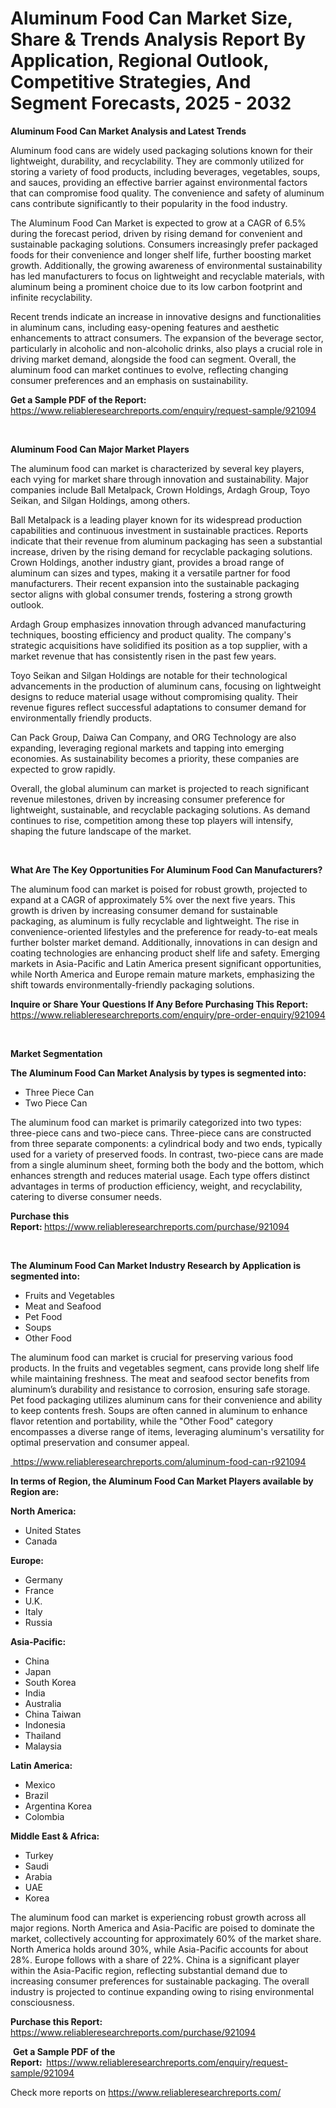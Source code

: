 <p><h1>Aluminum Food Can Market Size, Share & Trends Analysis Report By Application, Regional Outlook, Competitive Strategies, And Segment Forecasts, 2025 - 2032</h1></p><p><strong>Aluminum Food Can Market Analysis and Latest Trends</strong></p>
<p><p>Aluminum food cans are widely used packaging solutions known for their lightweight, durability, and recyclability. They are commonly utilized for storing a variety of food products, including beverages, vegetables, soups, and sauces, providing an effective barrier against environmental factors that can compromise food quality. The convenience and safety of aluminum cans contribute significantly to their popularity in the food industry.</p><p>The Aluminum Food Can Market is expected to grow at a CAGR of 6.5% during the forecast period, driven by rising demand for convenient and sustainable packaging solutions. Consumers increasingly prefer packaged foods for their convenience and longer shelf life, further boosting market growth. Additionally, the growing awareness of environmental sustainability has led manufacturers to focus on lightweight and recyclable materials, with aluminum being a prominent choice due to its low carbon footprint and infinite recyclability.</p><p>Recent trends indicate an increase in innovative designs and functionalities in aluminum cans, including easy-opening features and aesthetic enhancements to attract consumers. The expansion of the beverage sector, particularly in alcoholic and non-alcoholic drinks, also plays a crucial role in driving market demand, alongside the food can segment. Overall, the aluminum food can market continues to evolve, reflecting changing consumer preferences and an emphasis on sustainability.</p></p>
<p><strong>Get a Sample PDF of the Report:&nbsp;</strong> <a href="https://www.reliableresearchreports.com/enquiry/request-sample/921094?utm_campaign=3090&utm_medium=2&utm_source=Github&utm_content=ia&utm_term=08032025&utm_id=aluminum-food-can">https://www.reliableresearchreports.com/enquiry/request-sample/921094</a></p>
<p>&nbsp;</p>
<p><strong>Aluminum Food Can Major Market Players</strong></p>
<p><p>The aluminum food can market is characterized by several key players, each vying for market share through innovation and sustainability. Major companies include Ball Metalpack, Crown Holdings, Ardagh Group, Toyo Seikan, and Silgan Holdings, among others.</p><p>Ball Metalpack is a leading player known for its widespread production capabilities and continuous investment in sustainable practices. Reports indicate that their revenue from aluminum packaging has seen a substantial increase, driven by the rising demand for recyclable packaging solutions. Crown Holdings, another industry giant, provides a broad range of aluminum can sizes and types, making it a versatile partner for food manufacturers. Their recent expansion into the sustainable packaging sector aligns with global consumer trends, fostering a strong growth outlook.</p><p>Ardagh Group emphasizes innovation through advanced manufacturing techniques, boosting efficiency and product quality. The company's strategic acquisitions have solidified its position as a top supplier, with a market revenue that has consistently risen in the past few years.</p><p>Toyo Seikan and Silgan Holdings are notable for their technological advancements in the production of aluminum cans, focusing on lightweight designs to reduce material usage without compromising quality. Their revenue figures reflect successful adaptations to consumer demand for environmentally friendly products.</p><p>Can Pack Group, Daiwa Can Company, and ORG Technology are also expanding, leveraging regional markets and tapping into emerging economies. As sustainability becomes a priority, these companies are expected to grow rapidly.</p><p>Overall, the global aluminum can market is projected to reach significant revenue milestones, driven by increasing consumer preference for lightweight, sustainable, and recyclable packaging solutions. As demand continues to rise, competition among these top players will intensify, shaping the future landscape of the market.</p></p>
<p>&nbsp;</p>
<p><strong>What Are The Key Opportunities For Aluminum Food Can Manufacturers?</strong></p>
<p><p>The aluminum food can market is poised for robust growth, projected to expand at a CAGR of approximately 5% over the next five years. This growth is driven by increasing consumer demand for sustainable packaging, as aluminum is fully recyclable and lightweight. The rise in convenience-oriented lifestyles and the preference for ready-to-eat meals further bolster market demand. Additionally, innovations in can design and coating technologies are enhancing product shelf life and safety. Emerging markets in Asia-Pacific and Latin America present significant opportunities, while North America and Europe remain mature markets, emphasizing the shift towards environmentally-friendly packaging solutions.</p></p>
<p><strong>Inquire or Share Your Questions If Any Before Purchasing This Report:</strong> <a href="https://www.reliableresearchreports.com/enquiry/pre-order-enquiry/921094?utm_campaign=3090&utm_medium=2&utm_source=Github&utm_content=ia&utm_term=08032025&utm_id=aluminum-food-can">https://www.reliableresearchreports.com/enquiry/pre-order-enquiry/921094</a></p>
<p>&nbsp;</p>
<p><strong>Market Segmentation</strong></p>
<p><strong>The Aluminum Food Can Market Analysis by types is segmented into:</strong></p>
<p><ul><li>Three Piece Can</li><li>Two Piece Can</li></ul></p>
<p><p>The aluminum food can market is primarily categorized into two types: three-piece cans and two-piece cans. Three-piece cans are constructed from three separate components: a cylindrical body and two ends, typically used for a variety of preserved foods. In contrast, two-piece cans are made from a single aluminum sheet, forming both the body and the bottom, which enhances strength and reduces material usage. Each type offers distinct advantages in terms of production efficiency, weight, and recyclability, catering to diverse consumer needs.</p></p>
<p><strong>Purchase this Report:&nbsp;</strong><a href="https://www.reliableresearchreports.com/purchase/921094?utm_campaign=3090&utm_medium=2&utm_source=Github&utm_content=ia&utm_term=08032025&utm_id=aluminum-food-can">https://www.reliableresearchreports.com/purchase/921094</a></p>
<p>&nbsp;</p>
<p><strong>The Aluminum Food Can Market Industry Research by Application is segmented into:</strong></p>
<p><ul><li>Fruits and Vegetables</li><li>Meat and Seafood</li><li>Pet Food</li><li>Soups</li><li>Other Food</li></ul></p>
<p><p>The aluminum food can market is crucial for preserving various food products. In the fruits and vegetables segment, cans provide long shelf life while maintaining freshness. The meat and seafood sector benefits from aluminum’s durability and resistance to corrosion, ensuring safe storage. Pet food packaging utilizes aluminum cans for their convenience and ability to keep contents fresh. Soups are often canned in aluminum to enhance flavor retention and portability, while the "Other Food" category encompasses a diverse range of items, leveraging aluminum's versatility for optimal preservation and consumer appeal.</p></p>
<p><a href="https://www.reliableresearchreports.com/aluminum-food-can-r921094?utm_campaign=3090&utm_medium=2&utm_source=Github&utm_content=ia&utm_term=08032025&utm_id=aluminum-food-can">&nbsp;https://www.reliableresearchreports.com/aluminum-food-can-r921094</a></p>
<p><strong>In terms of Region, the Aluminum Food Can Market Players available by Region are:</strong></p>
<p>
    <p> <strong> North America: </strong>
        <ul>
            <li>United States</li>
            <li>Canada</li>
        </ul>
        </p> 
    <p> <strong> Europe: </strong>
        <ul>
            <li>Germany</li>
            <li>France</li>
            <li>U.K.</li>
            <li>Italy</li>
            <li>Russia</li>
        </ul>
        </p> 
    <p> <strong> Asia-Pacific: </strong>
        <ul>
            <li>China</li>
            <li>Japan</li>
            <li>South Korea</li>
            <li>India</li>
            <li>Australia</li>
            <li>China Taiwan</li>
            <li>Indonesia</li>
            <li>Thailand</li>
            <li>Malaysia</li>
        </ul>
        </p> 
    <p> <strong> Latin America: </strong>
        <ul>
            <li>Mexico</li>
            <li>Brazil</li>
            <li>Argentina Korea</li>
            <li>Colombia</li>
        </ul>
        </p> 
    <p> <strong> Middle East & Africa: </strong>
        <ul>
            <li>Turkey</li>
            <li>Saudi</li>
            <li>Arabia</li>
            <li>UAE</li>
            <li>Korea</li>
        </ul>
    </p>
    </p>
<p><p>The aluminum food can market is experiencing robust growth across all major regions. North America and Asia-Pacific are poised to dominate the market, collectively accounting for approximately 60% of the market share. North America holds around 30%, while Asia-Pacific accounts for about 28%. Europe follows with a share of 22%. China is a significant player within the Asia-Pacific region, reflecting substantial demand due to increasing consumer preferences for sustainable packaging. The overall industry is projected to continue expanding owing to rising environmental consciousness.</p></p>
<p><strong>Purchase this Report: </strong><a href="https://www.reliableresearchreports.com/purchase/921094?utm_campaign=3090&utm_medium=2&utm_source=Github&utm_content=ia&utm_term=08032025&utm_id=aluminum-food-can">https://www.reliableresearchreports.com/purchase/921094</a></p>
<p>&nbsp;<strong>Get a Sample PDF of the Report:&nbsp;&nbsp;</strong><a href="https://www.reliableresearchreports.com/enquiry/request-sample/921094?utm_campaign=3090&utm_medium=2&utm_source=Github&utm_content=ia&utm_term=08032025&utm_id=aluminum-food-can">https://www.reliableresearchreports.com/enquiry/request-sample/921094</a></p>
<p><strong></strong></p>
<p>Check more reports on <a href="https://www.reliableresearchreports.com/?utm_campaign=3090&utm_medium=2&utm_source=Github&utm_content=ia&utm_term=08032025&utm_id=aluminum-food-can">https://www.reliableresearchreports.com/</a></p>